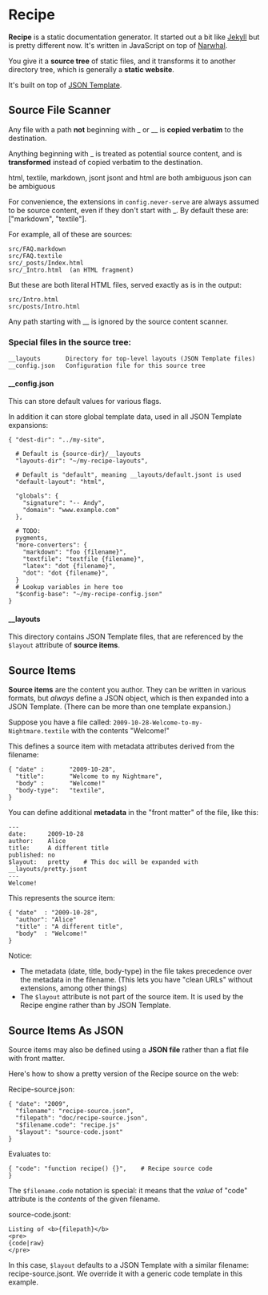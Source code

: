Recipe
======

**Recipe** is a static documentation generator.  It started out a bit like
[Jekyll](http://wiki.github.com/mojombo/jekyll) but is pretty different now.
It's written in JavaScript on top of [Narwhal](http://narwhaljs.org).

You give it a **source tree** of static files, and it transforms it to another
directory tree, which is generally a **static website**.

It's built on top of [JSON Template](http://code.google.com/p/json-template).

Source File Scanner
-------------------

Any file with a path **not** beginning with _ or __ is **copied verbatim** to
the destination.

Anything beginning with _ is treated as potential source content, and is
**transformed** instead of copied verbatim to the destination.

html, textile, markdown, jsont
jsont and html are both ambiguous
json can be ambiguous

For convenience, the extensions in `config.never-serve` are always assumed to be
source content, even if they don't start with _.  By default these are:
["markdown", "textile"].

For example, all of these are sources:

    src/FAQ.markdown
    src/FAQ.textile
    src/_posts/Index.html
    src/_Intro.html  (an HTML fragment)

But these are both literal HTML files, served exactly as is in the output:

    src/Intro.html
    src/posts/Intro.html

Any path starting with __ is ignored by the source content scanner.

### Special files in the source tree:

    __layouts       Directory for top-level layouts (JSON Template files)
    __config.json   Configuration file for this source tree

#### __config.json

This can store default values for various flags.

In addition it can store global template data, used in all JSON Template
expansions:

    { "dest-dir": "../my-site",

      # Default is {source-dir}/__layouts
      "layouts-dir": "~/my-recipe-layouts",   

      # Default is "default", meaning __layouts/default.jsont is used
      "default-layout": "html",

      "globals": {
        "signature": "-- Andy",
        "domain": "www.example.com"
      },
    
      # TODO:
      pygments,
      "more-converters": {
        "markdown": "foo {filename}",
        "textfile": "textfile {filename}",
        "latex": "dot {filename}",
        "dot": "dot {filename}",
      }
      # Lookup variables in here too
      "$config-base": "~/my-recipe-config.json"
    }

#### __layouts

This directory contains JSON Template files, that are referenced by the `$layout` attribute of **source items**.

Source Items
------------

**Source items** are the content you author.  They can be written in various
formats, but *always* define a JSON object, which is then expanded into a JSON
Template.  (There can be more than one template expansion.)

Suppose you have a file called: `2009-10-28-Welcome-to-my-Nightmare.textile`
with the contents "Welcome!"

This defines a source item with metadata attributes derived from the filename:

    { "date" :       "2009-10-28",
      "title":       "Welcome to my Nightmare",
      "body" :       "Welcome!"
      "body-type":   "textile",
    }

You can define additional **metadata** in the "front matter" of the file, like
this:

    ---
    date:      2009-10-28
    author:    Alice
    title:     A different title
    published: no
    $layout:   pretty    # This doc will be expanded with __layouts/pretty.jsont
    ---
    Welcome!

This represents the source item:

    { "date"  : "2009-10-28",
      "author": "Alice"
      "title" : "A different title",
      "body"  : "Welcome!"
    }

Notice:

* The metadata (date, title, body-type) in the file takes precedence over the
  metadata in the filename.  (This lets you have "clean URLs" without
  extensions, among other things)
* The `$layout` attribute is not part of the source item.  It is used by
  the Recipe engine rather than by JSON Template.

Source Items As JSON
--------------------

Source items may also be defined using a **JSON file** rather than a flat file
with front matter.

Here's how to show a pretty version of the Recipe source on the web:

Recipe-source.json:

    { "date": "2009",
      "filename": "recipe-source.json",
      "filepath": "doc/recipe-source.json",
      "$filename.code": "recipe.js"
      "$layout": "source-code.jsont"
    }

Evaluates to:

    { "code": "function recipe() {}",    # Recipe source code
    }

The `$filename.code` notation is special: it means that the *value* of "code"
attribute is the *contents* of the given filename.

source-code.jsont:

    Listing of <b>{filepath}</b>
    <pre>
    {code|raw}
    </pre>

In this case, `$layout` defaults to a JSON Template with a similar filename:
recipe-source.jsont.  We override it with a generic code template in this example.
